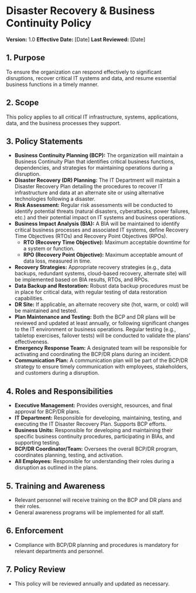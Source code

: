 # Disaster Recovery & Business Continuity Policy

**Version:** 1.0
**Effective Date:** [Date]
**Last Reviewed:** [Date]

## 1. Purpose

To ensure the organization can respond effectively to significant disruptions, recover critical IT systems and data, and resume essential business functions in a timely manner.

## 2. Scope

This policy applies to all critical IT infrastructure, systems, applications, data, and the business processes they support.

## 3. Policy Statements

*   **Business Continuity Planning (BCP):** The organization will maintain a Business Continuity Plan that identifies critical business functions, dependencies, and strategies for maintaining operations during a disruption.
*   **Disaster Recovery (DR) Planning:** The IT Department will maintain a Disaster Recovery Plan detailing the procedures to recover IT infrastructure and data at an alternate site or using alternative technologies following a disaster.
*   **Risk Assessment:** Regular risk assessments will be conducted to identify potential threats (natural disasters, cyberattacks, power failures, etc.) and their potential impact on IT systems and business operations.
*   **Business Impact Analysis (BIA):** A BIA will be maintained to identify critical business processes and associated IT systems, define Recovery Time Objectives (RTOs) and Recovery Point Objectives (RPOs).
    *   **RTO (Recovery Time Objective):** Maximum acceptable downtime for a system or function.
    *   **RPO (Recovery Point Objective):** Maximum acceptable amount of data loss, measured in time.
*   **Recovery Strategies:** Appropriate recovery strategies (e.g., data backups, redundant systems, cloud-based recovery, alternate site) will be implemented based on BIA results, RTOs, and RPOs.
*   **Data Backup and Restoration:** Robust data backup procedures must be in place for critical data, with regular testing of data restoration capabilities.
*   **DR Site:** If applicable, an alternate recovery site (hot, warm, or cold) will be maintained and tested.
*   **Plan Maintenance and Testing:** Both the BCP and DR plans will be reviewed and updated at least annually, or following significant changes to the IT environment or business operations. Regular testing (e.g., tabletop exercises, failover tests) will be conducted to validate the plans' effectiveness.
*   **Emergency Response Team:** A designated team will be responsible for activating and coordinating the BCP/DR plans during an incident.
*   **Communication Plan:** A communication plan will be part of the BCP/DR strategy to ensure timely communication with employees, stakeholders, and customers during a disruption.

## 4. Roles and Responsibilities

*   **Executive Management:** Provides oversight, resources, and final approval for BCP/DR plans.
*   **IT Department:** Responsible for developing, maintaining, testing, and executing the IT Disaster Recovery Plan. Supports BCP efforts.
*   **Business Units:** Responsible for developing and maintaining their specific business continuity procedures, participating in BIAs, and supporting testing.
*   **BCP/DR Coordinator/Team:** Oversees the overall BCP/DR program, coordinates planning, testing, and activation.
*   **All Employees:** Responsible for understanding their roles during a disruption as outlined in the plans.

## 5. Training and Awareness

*   Relevant personnel will receive training on the BCP and DR plans and their roles.
*   General awareness programs will be implemented for all staff.

## 6. Enforcement

*   Compliance with BCP/DR planning and procedures is mandatory for relevant departments and personnel.

## 7. Policy Review

*   This policy will be reviewed annually and updated as necessary. 